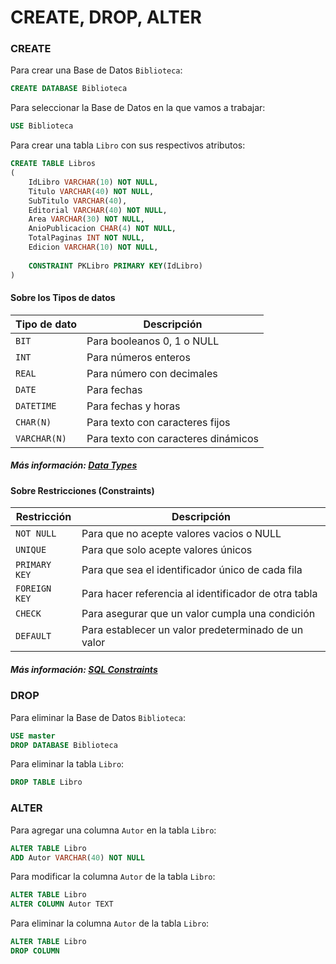 # CREATE, DROP, ALTER

### CREATE
Para crear una Base de Datos `Biblioteca`:
``` SQL
CREATE DATABASE Biblioteca
```
Para seleccionar la Base de Datos en la que vamos a trabajar:
``` SQL
USE Biblioteca
```
Para crear una tabla `Libro` con sus respectivos atributos:
``` SQL
CREATE TABLE Libros
(
	IdLibro VARCHAR(10) NOT NULL,
	Titulo VARCHAR(40) NOT NULL,
	SubTitulo VARCHAR(40),
	Editorial VARCHAR(40) NOT NULL,
	Area VARCHAR(30) NOT NULL,
	AnioPublicacion CHAR(4) NOT NULL,
	TotalPaginas INT NOT NULL,
	Edicion VARCHAR(10) NOT NULL,
  
	CONSTRAINT PKLibro PRIMARY KEY(IdLibro)
)
```
#### Sobre los Tipos de datos 
| Tipo de dato | Descripción |
| --- | --- |
| `BIT`| Para booleanos 0, 1 o NULL |
| `INT`| Para números enteros |
| `REAL`| Para número con decimales |
| `DATE`| Para fechas |
| `DATETIME`| Para fechas y horas |
| `CHAR(N)`| Para texto con caracteres fijos |
| `VARCHAR(N)`| Para texto con caracteres dinámicos |
##### Más información: [Data Types](https://docs.microsoft.com/en-us/sql/t-sql/data-types/data-types-transact-sql?view=sql-server-ver15)

#### Sobre Restricciones (Constraints)
| Restricción | Descripción |
| --- | --- |
| `NOT NULL`| Para que no acepte valores vacios o NULL |
| `UNIQUE`| Para que solo acepte valores únicos |
| `PRIMARY KEY`| Para que sea el identificador único de cada fila |
| `FOREIGN KEY`| Para hacer referencia al identificador de otra tabla |
| `CHECK`| Para asegurar que un valor cumpla una condición |
| `DEFAULT`| Para establecer un valor predeterminado de un valor |
##### Más información: [SQL Constraints](https://www.w3schools.com/sql/sql_constraints.asp)

### DROP
Para eliminar la Base de Datos `Biblioteca`:
``` SQL
USE master
DROP DATABASE Biblioteca
```
Para eliminar la tabla `Libro`:
``` SQL
DROP TABLE Libro
```

### ALTER
Para agregar una columna `Autor` en la tabla `Libro`:
``` SQL
ALTER TABLE Libro
ADD Autor VARCHAR(40) NOT NULL
```
Para modificar la columna `Autor` de la tabla `Libro`:
``` SQL
ALTER TABLE Libro
ALTER COLUMN Autor TEXT
```
Para eliminar la columna `Autor` de la tabla `Libro`:
``` SQL
ALTER TABLE Libro
DROP COLUMN
```
